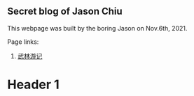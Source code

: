 ## Secret blog of Jason Chiu

This webpage was built by the boring Jason on Nov.6th, 2021.

Page links:

1. [武林游记](/武林游记.html)
# Header 1
